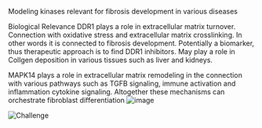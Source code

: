 Modeling kinases relevant for fibrosis development in various diseases

Biological Relevance
DDR1 plays a role in extracellular matrix turnover. Connection with oxidative stress and extracellular matrix crosslinking. In other words it is connected to fibrosis development. Potentially a biomarker, thus therapeutic approach is to find DDR1 inhibitors. May play a role in Collgen deposition in various tissues such as liver and kidneys.

MAPK14 plays a role in extracellular matrix remodeling in the connection with various pathways such as TGFB signaling, immune activation and inflammation cytokine signaling. Altogether these mechanisms can orchestrate fibroblast differentiation
![image](https://github.com/user-attachments/assets/426caeec-8370-485e-9803-3a9a2540180e)














![Challenge](https://github.com/user-attachments/assets/5118b8cd-b943-4eac-9a4a-bd90970e7aeb)









